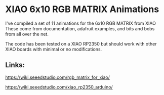 # XIAO 6x10 RGB MATRIX Animations

I've compiled a set of 11 animations for the 6x10 RGB MATRIX from XIAO      
These come from documentation, adafruit examples, and bits and bobs      
from all over the net.

The code has been tested on a XIAO RP2350 but should work with other      
XIAO boards with minimal or no modifications.

## Links:

https://wiki.seeedstudio.com/rgb_matrix_for_xiao/

https://wiki.seeedstudio.com/xiao_rp2350_arduino/

